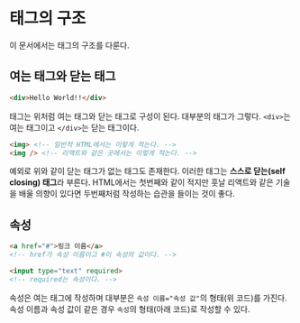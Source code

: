# 태그의 구조
이 문서에서는 태그의 구조를 다룬다.

## 여는 태그와 닫는 태그
```html
<div>Hello World!!</div>
```

태그는 위처럼 여는 태그와 닫는 태그로 구성이 된다. 대부분의 태그가 그렇다. `<div>`는 여는 태그이고 `</div>`는 닫는 태그이다.

```html
<img> <!-- 일반적 HTML에서는 이렇게 적는다. -->
<img /> <!-- 리액트와 같은 곳에서는 이렇게 적는다. -->
```

예외로 위와 같이 닫는 태그가 없는 태그도 존재한다. 이러한 태그는 **스스로 닫는(self closing) 태그**라 부른다. HTML에서는 첫번째와 같이 적지만 훗날 리액트와 같은 기술을 배울 의향이 있다면 두번째처럼 작성하는 습관을 들이는 것이 좋다.

## 속성
```html
<a href="#">링크 이름</a>
<!-- href가 속성 이름이고 #이 속성의 값이다. -->
```

```html
<input type="text" required>
<!-- required는 속성이다. -->
```

속성은 여는 태그에 작성하며 대부분은 `속성 이름="속성 값"`의 형태(위 코드)를 가진다. 속성 이름과 속성 값이 같은 경우 `속성`의 형태(아래 코드)로 작성할 수 있다.